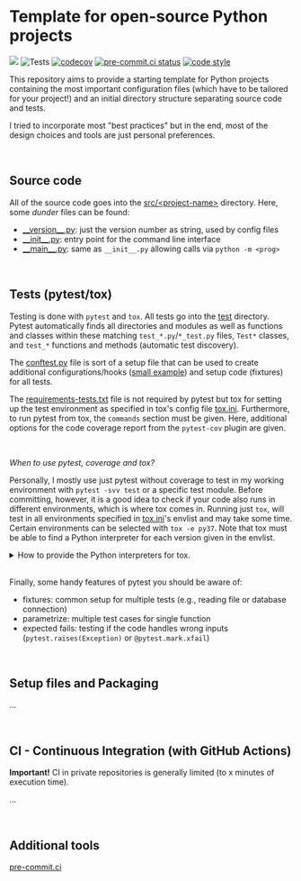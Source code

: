 # Template for open-source Python projects

![](https://img.shields.io/badge/python-3.7%20%7C%203.8%20%7C%203.9%20%7C%203.10%20%7C%203.11-blue)
![Tests](https://github.com/marvinfriede/python-project/actions/workflows/test.yml/badge.svg)
[![codecov](https://codecov.io/gh/marvinfriede/python-project/branch/master/graph/badge.svg?token=UEKDZY459S)](https://codecov.io/gh/marvinfriede/python-project)
[![pre-commit.ci status](https://results.pre-commit.ci/badge/github/marvinfriede/python-project/master.svg)](https://results.pre-commit.ci/latest/github/marvinfriede/python-project/master)
[![code style](https://img.shields.io/badge/code%20style-black-000000.svg)](https://github.com/psf/black)

This repository aims to provide a starting template for Python projects containing the most important configuration files
(which have to be tailored for your project!) and an initial directory structure separating source code and tests.

I tried to incorporate most "best practices" but in the end, most of the design choices and tools are just personal preferences.

<br>

## Source code

All of the source code goes into the [src/\<project-name\>](src/squarer) directory. Here, some *dunder* files can be found:
 - [\_\_version\_\_.py](src/squarer/__version__.py): just the version number as string, used by config files
 - [\_\_init\_\_.py](src/squarer/__init__.py): entry point for the command line interface
 - [\_\_main\_\_.py](src/squarer/__main__.py): same as `__init__.py` allowing calls via `python -m <prog>`

<br>

## Tests (pytest/tox)

Testing is done with `pytest` and `tox`. All tests go into the [test](test/) directory. Pytest automatically finds all directories
and modules as well as functions and classes within these matching `test_*.py`/`*_test.py` files, `Test*` classes, and `test_*`
functions and methods (automatic test discovery).

The [conftest.py](test/conftest.py) file is sort of a setup file that can be used to create additional configurations/hooks
([small example](https://github.com/tbmalt/tbmalt/blob/main/tests/conftest.py)) and setup code (fixtures) for all tests.

The [requirements-tests.txt](test/requirements-tests.txt) file is not required by pytest but tox for setting up
the test environment as specified in tox's config file [tox.ini](tox.ini). Furthermore, to run pytest from tox, the `commands`
section must be given. Here, additional options for the code coverage report from the `pytest-cov` plugin are given.

<br>

*When to use pytest, coverage and tox?*

Personally, I mostly use just pytest without coverage to test in my working environment with `pytest -svv test` or a specific
test module. Before committing, however, it is a good idea to check if your code also runs in different environments, which is where
tox comes in. Running just `tox`, will test in all environments specified in [tox.ini](tox.ini)'s envlist and may take some
time. Certain environments can be selected with `tox -e py37`. Note that tox must be able to find a Python interpreter for
each version given in the envlist.

<details><summary>How to provide the Python interpreters for tox.</summary>

Unfortunately, this does not directly work with something like a conda environment but you can setup the environments and provide
a symlink to a directory which is in your path.

```console
mamba create --name "py311" python=3.11 -y
ln -s /opt/miniforge3/envs/py311/bin/python3.11 ~/bin/python3.11
```

</details>

<br>

Finally, some handy features of pytest you should be aware of:
 - fixtures: common setup for multiple tests (e.g., reading file or database connection)
 - parametrize: multiple test cases for single function
 - expected fails: testing if the code handles wrong inputs (`pytest.raises(Exception)` or `@pytest.mark.xfail`)

 <br>

## Setup files and Packaging

...

<br>

## CI - Continuous Integration (with GitHub Actions)

**Important!** CI in private repositories is generally limited (to x minutes of execution time).

...


<br>

## Additional tools

[pre-commit.ci](https://github.com/apps/pre-commit-ci/)
